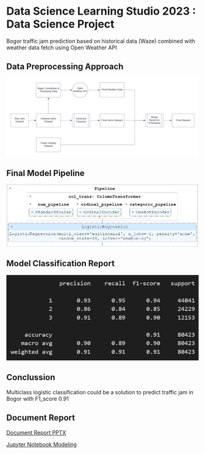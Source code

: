 # Data Science Learning Studio 2023 : Data Science Project

Bogor traffic jam prediction based on historical data (Waze) combined with weather data fetch using Open Weather API

## Data Preprocessing Approach

![Data Preprocessing Workflow](report/flow_preprocessing_data.png)

## Final Model Pipeline

![Data Pipeline Final](report/pipeline_model_final.png)

## Model Classification Report

![Model Classification Report](report/model_classification_report.png)

## Conclussion

Multiclass logistic classification could be a solution to predict traffic jam in Bogor with F1_score 0.91

## Document Report

[Document Report PPTX](report/DS%20Mini%20Project%20DSLS%202023_Ihsan%20Nur%20Faqih.pptx)

[Jupyter Notebook Modeling](notebook/EDA%20%26%20Modeling%20iter0.ipynb)
